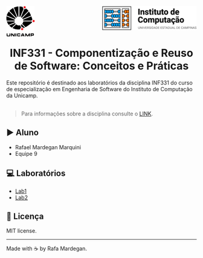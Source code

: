 <div id="header">
    <img src="img/unicamp.png" width=75px align="left" />
    <img src="img/ic.png" width=250px align="right" />
</div>
<br /><br /><br /><br />

<h1 align="center"> INF331 - Componentização e Reuso de Software: Conceitos e Práticas</h1>
Este repositório é destinado aos laboratórios da disciplina INF331 do curso de especialização em Engenharia de Software do Instituto de Computação da Unicamp.
<br /><br />

> Para informações sobre a disciplina consulte o [LINK](https://ic.unicamp.br/wp-content/uploads/2019/10/INF-0331-Componentiza%C3%A7%C3%A3o-e-Reuso-de-Software-Conceitos-e-Pr%C3%A1ticas.pdf).


## :arrow_forward: Aluno
* Rafael Mardegan Marquini
* Equipe 9

## :computer: Laboratórios
* [Lab1](https://github.com/rmmarquini/engsoft-inf331-labs/tree/master/lab1)
* [Lab2](https://github.com/rmmarquini/engsoft-inf331-labs/tree/master/lab2)

## :memo: Licença
MIT license.

---
Made with :coffee: by Rafa Mardegan.



